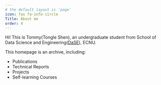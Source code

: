 ```yaml
---
# the default layout is 'page'
icon: fas fa-info-circle
Title: About me
order: 4
---
```

Hi! This is Tommy(Tongle Shen), an undergraduate student from School of Data Science and Engineering([DaSE](https://dase.ecnu.edu.cn/)), ECNU.

This homepage is an archive, including:

- Publications
- Technical Reports
- Projects
- Self-learning Courses
